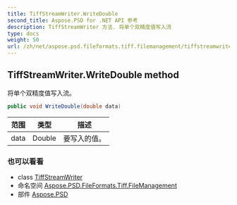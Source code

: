 ```yaml
---
title: TiffStreamWriter.WriteDouble
second_title: Aspose.PSD for .NET API 参考
description: TiffStreamWriter 方法. 将单个双精度值写入流
type: docs
weight: 50
url: /zh/net/aspose.psd.fileformats.tiff.filemanagement/tiffstreamwriter/writedouble/
---
```

## TiffStreamWriter.WriteDouble method

将单个双精度值写入流。

```csharp
public void WriteDouble(double data)
```

| 范围 | 类型 | 描述 |
| --- | --- | --- |
| data | Double | 要写入的值。 |

### 也可以看看

* class [TiffStreamWriter](../)
* 命名空间 [Aspose.PSD.FileFormats.Tiff.FileManagement](../../tiffstreamwriter/)
* 部件 [Aspose.PSD](../../../)


